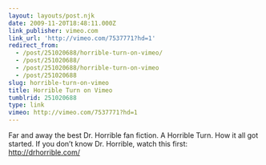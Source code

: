 ```yaml
---
layout: layouts/post.njk
date: 2009-11-20T18:48:11.000Z
link_publisher: vimeo.com
link_url: 'http://vimeo.com/7537771?hd=1'
redirect_from:
  - /post/251020688/horrible-turn-on-vimeo/
  - /post/251020688/
  - /post/251020688/horrible-turn-on-vimeo
  - /post/251020688
slug: horrible-turn-on-vimeo
title: Horrible Turn on Vimeo
tumblrid: 251020688
type: link
vimeo: http://vimeo.com/7537771?hd=1
---
```

<p>Far and away the best Dr. Horrible fan fiction. A Horrible Turn. How it all got started. If you don&rsquo;t know Dr. Horrible, watch this first: <a href="http://drhorrible.com/">http://drhorrible.com/</a></p>
